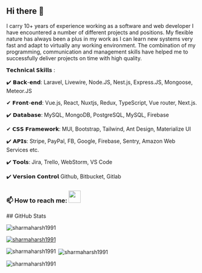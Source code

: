 ## Hi there 👋

I carry 10+ years of experience working as a software and web developer I have encountered a number of different projects and positions. My flexible nature has always been a plus in my work as I can learn new systems very fast and adapt to virtually any working environment. The combination of my programming, communication and management skills have helped me to successfully deliver projects on time with high quality.

𝗧𝗲𝗰𝗵𝗻𝗶𝗰𝗮𝗹 𝗦𝗸𝗶𝗹𝗹𝘀 :

✔️ 𝗕𝗮𝗰𝗸-𝗲𝗻𝗱:
Laravel, Livewire, Node.JS, Nest.js, Express.JS, Mongoose, Meteor.JS

✔ 𝗙𝗿𝗼𝗻𝘁-𝗲𝗻𝗱:
Vue.js, React, Nuxtjs, Redux, TypeScript, Vue router, Next.js.

✔️ 𝗗𝗮𝘁𝗮𝗯𝗮𝘀𝗲:
MySQL, MongoDB, PostgreSQL, MySQL, Firebase

✔ 𝗖𝗦𝗦 𝗙𝗿𝗮𝗺𝗲𝘄𝗼𝗿𝗸:
MUI, Bootstrap, Tailwind, Ant Design, Materialize UI

✔️ 𝗔𝗣𝗜𝘀:
Stripe, PayPal, FB, Google, Firebase, Sentry, Amazon Web Services etc.

✔️ 𝗧𝗼𝗼𝗹𝘀:
Jira, Trello, WebStorm, VS Code

✔️ 𝗩𝗲𝗿𝘀𝗶𝗼𝗻 𝗖𝗼𝗻𝘁𝗿𝗼𝗹
Github, Bitbucket, Gitlab

### 📫 How to reach me: [<img height="32" width="32" src="https://cdn.jsdelivr.net/npm/simple-icons@v3/icons/linkedin.svg" />]( https://www.linkedin.com/in/vardhanharsh998/) 

<p align="left"> </p> ## GitHub Stats <p align="left"> <img src="https://komarev.com/ghpvc/?username=sharmaharsh1991&label=Profile%20views&color=0e75b6&style=flat" alt="sharmaharsh1991" /> </p> <p align="left"> 

<a href="https://github.com/ryo-ma/github-profile-trophy"><img src="https://github-profile-trophy.vercel.app/?username=sharmaharsh1991" alt="sharmaharsh1991" /></a> </p> <p><img align="left" src="https://github-readme-stats.vercel.app/api/top-langs?username=sharmaharsh1991&show_icons=true&locale=en&layout=compact" alt="sharmaharsh1991" /></p> <p>&nbsp;<img align="center" src="https://github-readme-stats.vercel.app/api?username=sharmaharsh1991&show_icons=true&locale=en" alt="sharmaharsh1991" /></p> <p><img align="center" src="https://github-readme-streak-stats.herokuapp.com/?user=sharmaharsh1991&" alt="sharmaharsh1991" /></p> 



